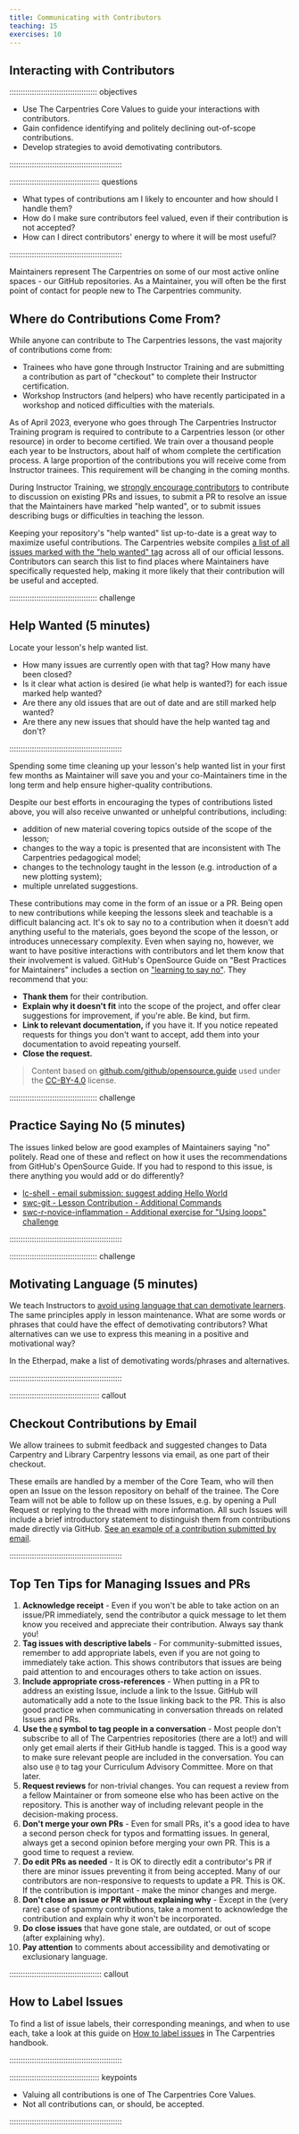 ```yaml
---
title: Communicating with Contributors
teaching: 15
exercises: 10
---
```


## Interacting with Contributors

::::::::::::::::::::::::::::::::::::::: objectives

- Use The Carpentries Core Values to guide your interactions with contributors.
- Gain confidence identifying and politely declining out-of-scope contributions.
- Develop strategies to avoid demotivating contributors.

::::::::::::::::::::::::::::::::::::::::::::::::::

:::::::::::::::::::::::::::::::::::::::: questions

- What types of contributions am I likely to encounter and how should I handle them?
- How do I make sure contributors feel valued, even if their contribution is not accepted?
- How can I direct contributors' energy to where it will be most useful?

::::::::::::::::::::::::::::::::::::::::::::::::::

Maintainers represent The Carpentries on some of our most
active online spaces - our GitHub repositories. As a Maintainer,
you will often be the first point of contact for people new to The
Carpentries community.

## Where do Contributions Come From?

While anyone can contribute to The Carpentries lessons, the vast majority of contributions come from:

- Trainees who have gone through Instructor Training and are submitting a contribution as part of "checkout" to complete their Instructor certification.
- Workshop Instructors (and helpers) who have recently participated in a workshop and noticed difficulties with the materials.

As of April 2023, everyone who goes through The Carpentries Instructor Training program is required to contribute to a Carpentries lesson
(or other resource) in order to become certified. We train over a thousand people each year to be Instructors, about half of whom complete the
certification process. A large proportion of the contributions you will receive come from Instructor trainees. This requirement will be changing in the coming
months. 

During Instructor Training, we [strongly encourage contributors](https://carpentries.github.io/instructor-training/checkout.html) to contribute to
discussion on existing PRs and issues, to submit a PR to resolve an
issue that the Maintainers have marked "help wanted", or to submit issues describing bugs or difficulties in teaching the lesson.

Keeping your repository's "help wanted" list up-to-date is a great way to maximize useful contributions. The Carpentries website
compiles [a list of all issues marked with the "help wanted" tag](https://carpentries.org/help-wanted-issues/) across all of
our official lessons. Contributors can search this list to find places where Maintainers have specifically requested help,
making it more likely that their contribution will be useful and accepted.

:::::::::::::::::::::::::::::::::::::::  challenge

## Help Wanted (5 minutes)

Locate your lesson's help wanted list.

- How many issues are currently open with that tag? How many have been closed?
- Is it clear what action is desired (ie what help is wanted?) for each issue marked help wanted?
- Are there any old issues that are out of date and are still marked help wanted?
- Are there any new issues that should have the help wanted tag and don't?

::::::::::::::::::::::::::::::::::::::::::::::::::

Spending some time cleaning up your lesson's help wanted list in your first few months as Maintainer will save
you and your co-Maintainers time in the long term and help ensure higher-quality contributions.

Despite our best efforts in encouraging the types of contributions listed above, you will also receive unwanted or unhelpful contributions, including:

- addition of new material covering topics outside of the scope of the lesson;
- changes to the way a topic is presented that are inconsistent with The Carpentries pedagogical model;
- changes to the technology taught in the lesson (e.g. introduction of a new plotting system);
- multiple unrelated suggestions.

These contributions may come in the form of an issue or a PR. Being open to new contributions while keeping the lessons sleek and
teachable is a difficult balancing act. It's ok to say no to a
contribution when it doesn't add anything useful to the materials,
goes beyond the scope of the lesson, or introduces unnecessary
complexity. Even when saying no, however, we want to have positive
interactions with contributors and let them know that their
involvement is valued. GitHub's OpenSource Guide on "Best Practices for Maintainers" includes a
section on ["learning to say no"](https://opensource.guide/best-practices/#learning-to-say-no). They recommend that you:

- **Thank them** for their contribution.
- **Explain why it doesn't fit** into the scope of the project, and offer clear suggestions for improvement, if you're able. Be kind, but firm.
- **Link to relevant documentation,** if you have it. If you notice repeated requests for things you don't want to accept, add them into your documentation to avoid repeating yourself.
- **Close the request.**

> Content based on [github.com/github/opensource.guide](https://github.com/github/opensource.guide) used under the [CC-BY-4.0](https://creativecommons.org/licenses/by/4.0/) license.

:::::::::::::::::::::::::::::::::::::::  challenge

## Practice Saying No (5 minutes)

The issues linked below are good examples of Maintainers saying "no" politely. Read one of these and reflect on how it uses the recommendations from GitHub's 
OpenSource Guide. If you had to respond to this issue, is there anything you would add or do differently? 

- [lc-shell - email submission: suggest adding Hello World](https://github.com/LibraryCarpentry/lc-shell/issues/143)
- [swc-git - Lesson Contribution - Additional Commands](https://github.com/swcarpentry/git-novice/issues/765)
- [swc-r-novice-inflammation - Additional exercise for "Using loops" challenge](https://github.com/swcarpentry/r-novice-inflammation/pull/168)

::::::::::::::::::::::::::::::::::::::::::::::::::

:::::::::::::::::::::::::::::::::::::::  challenge

## Motivating Language (5 minutes)

We teach Instructors to [avoid using language that can demotivate learners](https://carpentries.github.io/instructor-training/04-expertise.html#just-and-other-dismissive-language). The same principles apply in lesson maintenance. What are some words or
phrases that could have the effect of demotivating contributors? What alternatives can we use to express this meaning in a
positive and motivational way?

In the Etherpad, make a list of demotivating words/phrases and alternatives.


::::::::::::::::::::::::::::::::::::::::::::::::::

::::::::::::::::::::::::::::::::::::::::  callout

## Checkout Contributions by Email

We allow trainees to submit feedback and suggested changes
to Data Carpentry and Library Carpentry lessons via email,
as one part of their checkout.

These emails are handled by a member of the Core Team,
who will then open an Issue on the lesson repository
on behalf of the trainee.
The Core Team will not be able to follow up on these Issues,
e.g. by opening a Pull Request
or replying to the thread with more information.
All such Issues will include a brief introductory statement
to distinguish them from contributions made directly via GitHub.
[See an example of a contribution submitted by email](https://github.com/datacarpentry/r-socialsci/issues/320).


::::::::::::::::::::::::::::::::::::::::::::::::::

## Top Ten Tips for Managing Issues and PRs

1. **Acknowledge receipt** - Even if you won't be able to take action on an issue/PR immediately, send the contributor a quick
  message to let them know you received and appreciate their contribution. Always say thank you!
2. **Tag issues with descriptive labels** - For community-submitted issues, remember to add appropriate labels, even if you are not going to immediately take action. This shows contributors that issues are being paid attention to and encourages others to take action on issues.
3. **Include appropriate cross-references** - When putting in a PR to address an existing Issue, include a link to the Issue. GitHub will automatically add a note to the Issue linking back to the PR. This is also good practice when communicating in conversation threads on related Issues and PRs.
4. **Use the `@` symbol to tag people in a conversation** - Most people don't subscribe to all of The Carpentries repositories (there are a lot!) and will only get email alerts if their GitHub handle is tagged. This is a good way to make sure relevant people are included in the conversation. You can also use `@` to tag your Curriculum Advisory Committee. More on that later.
5. **Request reviews** for non-trivial changes. You can request a review from a fellow Maintainer or from someone else who has been active on the repository. This is another way of including relevant people in the decision-making process.
6. **Don't merge your own PRs** - Even for small PRs, it's a good idea to have a second person check for typos and formatting issues. In general, always get a second opinion before merging your own PR. This is a good time to request a review.
7. **Do edit PRs as needed** - It is OK to directly edit a contributor's PR if there are minor issues preventing it from being
  accepted. Many of our contributors are non-responsive to requests to update a PR. This is OK. If the contribution is important - make
  the minor changes and merge.
8. **Don't close an issue or PR without explaining why** - Except in the (very rare) case of spammy contributions, take a moment to
  acknowledge the contribution and explain why it won't be incorporated.
9. **Do close issues** that have gone stale, are outdated, or out of scope (after explaining why).
10. **Pay attention** to comments about accessibility and demotivating or exclusionary language.

:::::::::::::::::::::::::::::::::::::::::  callout

## How to Label Issues

To find a list of issue labels, their corresponding meanings, and when to use each,
take a look at this guide on [How to label issues](https://docs.carpentries.org/topic_folders/maintainers/github_labels.html) in The Carpentries handbook.


::::::::::::::::::::::::::::::::::::::::::::::::::

:::::::::::::::::::::::::::::::::::::::: keypoints

- Valuing all contributions is one of The Carpentries Core Values.
- Not all contributions can, or should, be accepted.

::::::::::::::::::::::::::::::::::::::::::::::::::


